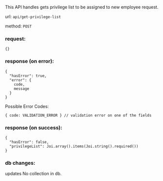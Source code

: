 This API handles gets privilege list to be assigned to new employee request.

url: `api/get-privilege-list`

method: `POST`

### request: 
```
{}
```

### response (on error):
```
{
  "hasError": true,
  "error": {
    code,
    message
  }
}
```
Possible Error Codes:
```
{ code: VALIDATION_ERROR } // validation error on one of the fields
```

### response (on success):
```
{
  "hasError": false,
  "privilegeList": Joi.array().items(Joi.string().required())
}
```

### db changes:
updates No collection in db.